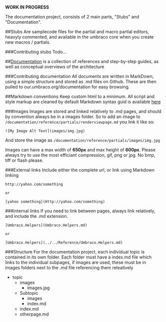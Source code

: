 **WORK IN PROGRESS**

The documentation project, consists of 2 main parts, "Stubs" and "Documentation". 

##Stubs
Are samplecode files for the partial and macro partial editors, heavyly commented, and available in the
umbraco core when you create new macros / partials. 

###Contributing stubs
Todo...

##[Documentation](documentation/index.md) 
is a collection of references and step-by-step guides, as well as conceptual overviews of the architecture


###Contributing documentation
All documents are written in MarkDown, using a simple structure and stored as .md files on Github.
These are then pulled to our.umbraco.org/documentation for easy browsing. 


##Markdown conventions
Keep custom html to a minimum. All script and style markup are cleaned by default
Markdown syntax guid is available [here](http://daringfireball.net/projects/markdown/syntax)

###Images
Images are stored and linked relatively to .md pages, and should by convention always be in a
images folder. So to add an image to `/documentation/reference/partials/renderviewpage.md` you link it like so:

	![My Image Alt Text](images/img.jpg)

And store the image as `/documentation/reference/partials/images/img.jpg`

Images can have a max width of **650px** and max height of **600px**. Please always try to use 
the most efficiant compression, gif, png or jpg. No bmp, tiff or flash please.

###External links
Include either the complete url, or link using Markdown linking
	
	http://yahoo.com/something

	or

	[yahoo something](Http://yahoo.com/something)


###internal links
If you need to link between pages, always link relatively, and include the .md extension.

	[Umbraco.Helpers](Umbraco.Helpers.md)

	or

	[Umbraco.Helpers](../../Reference/Umbraco.Helpers.md)


###Structure
For the documentation project, each individual topic is contained in its own folder.
Each folder must have a index.md file which links to the individual subpages, if images
are used, these must be in images folders next to the .md file referencing them releatively

* topic
	* images
		* images.jpg
	* Subtopic
		* images
		* index.md
	* index.md
	* otherpage.md



	